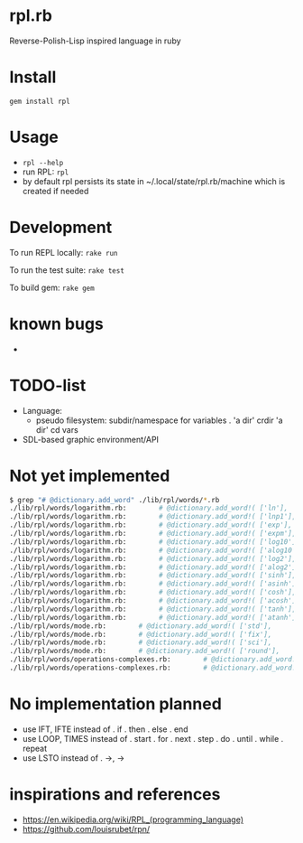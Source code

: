# rpl.rb

Reverse-Polish-Lisp inspired language in ruby

# Install
`gem install rpl`

# Usage
  * `rpl --help`
  * run RPL: `rpl`
  * by default rpl persists its state in ~/.local/state/rpl.rb/machine which is created if needed

# Development
To run REPL locally: `rake run`

To run the test suite: `rake test`

To build gem: `rake gem`

# known bugs
 -

# TODO-list
  * Language:
    * pseudo filesystem: subdir/namespace for variables
      . 'a dir' crdir 'a dir' cd vars
  * SDL-based graphic environment/API

# Not yet implemented
```sh
$ grep "# @dictionary.add_word" ./lib/rpl/words/*.rb
./lib/rpl/words/logarithm.rb:        # @dictionary.add_word!( ['ln'],
./lib/rpl/words/logarithm.rb:        # @dictionary.add_word!( ['lnp1'],
./lib/rpl/words/logarithm.rb:        # @dictionary.add_word!( ['exp'],
./lib/rpl/words/logarithm.rb:        # @dictionary.add_word!( ['expm'],
./lib/rpl/words/logarithm.rb:        # @dictionary.add_word!( ['log10'],
./lib/rpl/words/logarithm.rb:        # @dictionary.add_word!( ['alog10'],
./lib/rpl/words/logarithm.rb:        # @dictionary.add_word!( ['log2'],
./lib/rpl/words/logarithm.rb:        # @dictionary.add_word!( ['alog2'],
./lib/rpl/words/logarithm.rb:        # @dictionary.add_word!( ['sinh'],
./lib/rpl/words/logarithm.rb:        # @dictionary.add_word!( ['asinh'],
./lib/rpl/words/logarithm.rb:        # @dictionary.add_word!( ['cosh'],
./lib/rpl/words/logarithm.rb:        # @dictionary.add_word!( ['acosh'],
./lib/rpl/words/logarithm.rb:        # @dictionary.add_word!( ['tanh'],
./lib/rpl/words/logarithm.rb:        # @dictionary.add_word!( ['atanh'],
./lib/rpl/words/mode.rb:        # @dictionary.add_word!( ['std'],
./lib/rpl/words/mode.rb:        # @dictionary.add_word!( ['fix'],
./lib/rpl/words/mode.rb:        # @dictionary.add_word!( ['sci'],
./lib/rpl/words/mode.rb:        # @dictionary.add_word!( ['round'],
./lib/rpl/words/operations-complexes.rb:        # @dictionary.add_word!( ['p→r', 'p->r'],
./lib/rpl/words/operations-complexes.rb:        # @dictionary.add_word!( ['r→p', 'r->p'],
```

# No implementation planned
  * use IFT, IFTE instead of
    . if
    . then
    . else
    . end
  * use LOOP, TIMES instead of
    . start
    . for
    . next
    . step
    . do
    . until
    . while
    . repeat
  * use LSTO instead of
    . ->, →

# inspirations and references
  * https://en.wikipedia.org/wiki/RPL_(programming_language)
  * https://github.com/louisrubet/rpn/
